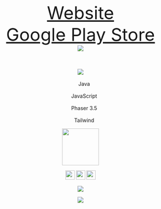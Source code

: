 <!--Links and BOB-->
<p align="center" style="font-size: 48px">
  <a href="https://www.makinDAGames.xyz">Website</a><br>
  <a href="https://play.google.com/store/apps/developer?id=makinDAGames">Google Play Store</a><br>
  <img width:"200", src="https://media.giphy.com/media/xUA7bjUH8gkTi0JuXC/giphy.gif"/>
</p>

<!--Stats-->
<p align="center">
<img src="https://github-readme-stats.vercel.app/api?username=furkkurt&show_icons=true&theme=dracula">
</p>


<p align="center">
<img allign="center", width="16" height="16" src="https://user-images.githubusercontent.com/69459954/164382017-d291d03a-96dc-4cff-b82c-3c2c591fb420.png"> Java   
</p>
<p align="center">
<img allign="center", width="16" height="16" src="https://user-images.githubusercontent.com/69459954/164563910-e7914076-2419-4ad5-b98a-7c5399fc8db2.png"> 
JavaScript   
</p>
<p align="center">
<img allign="center", width="16" height="16" src="https://user-images.githubusercontent.com/69459954/164381832-dc31c8b3-b390-46f4-ad7f-6f7dd1ca5f3c.png"> 
Phaser 3.5   
</p>
<p align="center">
<img allign="center", width="16" height="16" src="https://user-images.githubusercontent.com/69459954/190922176-e32c73c2-8e2c-48fc-af62-dbe1fa21f81e.png"> 
Tailwind
</p>
<p align="center">
<img allign="center", width="100" src="https://imgs.search.brave.com/pueJXq18c9Ht9W_CJ9imOnqVrAWhQacsOnhbwUGTVqA/rs:fit:1200:1011:1/g:ce/aHR0cHM6Ly9jZG4u/ZnJlZWJpZXN1cHBs/eS5jb20vbG9nb3Mv/bGFyZ2UvMngvYmFz/aC0xLWxvZ28tcG5n/LXRyYW5zcGFyZW50/LnBuZw"> 
</p>

<p align="center">
<img allign="center", width="25" height="25" src="https://imgs.search.brave.com/nUPWdjvS4g-ORJoZ8JuMtAmHkMJPRXVEyfopvjZcMVc/rs:fit:1200:1024:1/g:ce/aHR0cHM6Ly9iaXRj/dS5jby9lbi93cC1j/b250ZW50L3VwbG9h/ZHMvMjAyMC8wNy9W/b2lkX0xpbnV4X2xv/Z28uc3ZnXy5wbmc"> <img allign="center", width="25" height="25" src="https://user-images.githubusercontent.com/69459954/164563422-cad10723-65da-43ca-8997-fef224f99c6b.png"> <img allign="center", width="25" height="25" src="https://imgs.search.brave.com/IaR1NP64OQE4ctvaAGXT3ZuwBNcx4DQXgAlNEG4GKUY/rs:fit:1200:1200:1/g:ce/aHR0cHM6Ly93d3cu/cmFzcGJlcnJ5aXRh/bHkuY29tL3dwLWNv/bnRlbnQvdXBsb2Fk/cy8yMDE1LzA0L0Fy/Y2gtbGludXgtbG9n/by5wbmc"> 
</p>

<p align="center">
<img src="https://github-readme-stats.vercel.app/api/top-langs/?username=furkkurt&layout=compact&theme=dracula">
</p>
<p align="center">
<img src="https://www.codewars.com/users/furkkurt/badges/large">
</p>
